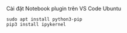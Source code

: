 Cài đặt Notebook plugin trên VS Code Ubuntu
```
sudo apt install python3-pip
pip3 install ipykernel
```

